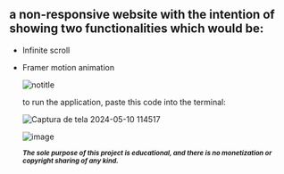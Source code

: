## a non-responsive website with the intention of showing two functionalities which would be: 
* Infinite scroll
* Framer motion animation

  ![notitle](https://github.com/PEDROS4N/anime-infinite-scroll/assets/94866926/b35400f3-ad18-4270-b3d1-57cd28fe3cb1)

  to run the application, paste this code into the terminal:

  ![Captura de tela 2024-05-10 114517](https://github.com/PEDROS4N/anime-infinite-scroll/assets/94866926/ad20a696-2e84-4af8-9d60-2eb7027412d9)

  
  ![image](https://github.com/PEDROS4N/anime-infinite-scroll/assets/94866926/f90d6370-4599-405b-8484-ad2cbe396b4d)

  <sub>***The sole purpose of this project is educational, and there is no monetization or copyright sharing of any kind.***</sub>
